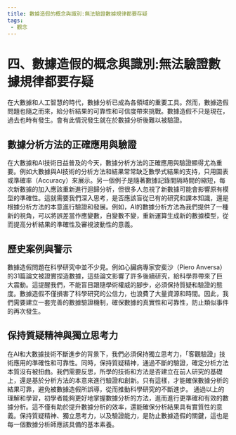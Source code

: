 ```yaml
---
title: 數據造假的概念與識別:無法驗證數據規律都要存疑
tags: 
 - 觀念
---
```


# 四、數據造假的概念與識別:無法驗證數據規律都要存疑

在大數據和人工智慧的時代，數據分析已成為各領域的重要工具。然而，數據造假問題也隨之而來，給分析結果的可靠性和可信度帶來挑戰。數據造假不只是現在，過去也時有發生。會有此情況發生就在於數據分析後難以被驗證。
 
 
## 數據分析方法的正確應用與驗證

在大數據和AI技術日益普及的今天，數據分析方法的正確應用與驗證顯得尤為重要。例如大數據與AI技術的分析方法和結果常常缺乏數學式結果的支持，只用圖表或準確率（Accuracy）來展示。另一個例子是隨著數據記錄間隔時間的縮短，每次新數據的加入應該重新進行迴歸分析，但很多人忽視了新數據可能會影響原有模型的準確性。這就需要我們深入思考，是否應該盲從已有的研究和課本知識，還是根據分析方法的本意進行驗證和發展。例如，AI的數據分析方法為我們提供了一種新的視角，可以將誤差當作應變數，自變數不變，重新運算生成新的數據模型，從而提高分析結果的準確性及審視波動性的意義。
 
  
## 歷史案例與警示

數據造假問題在科學研究中並不少見。例如心臟病專家安斐沙（Piero Anversa）的31篇論文被證實捏造數據，這些論文影響了許多後續研究，給科學界帶來了巨大震動。這提醒我們，不能盲目跟隨學術權威的腳步，必須保持質疑和驗證的態度。數據造假不僅損害了科學研究的公信力，也浪費了大量資源和時間。因此，我們需要建立一套完善的數據驗證機制，確保數據的真實性和可靠性，防止類似事件的再次發生。
 
  
## 保持質疑精神與獨立思考力

在AI和大數據技術不斷進步的背景下，我們必須保持獨立思考力，「客觀驗證」技術應用的準確性和可靠性。同時，保持質疑精神，通過不斷的驗證，確定分析方法本質沒有被扭曲。我們需要反思，所學的技術和方法是否建立在前人研究的基礎上，還是基於分析方法的本意來進行驗證和創新。只有這樣，才能確保數據分析的結果可靠，避免被數據造假所誤導，從而推動科學研究的不斷進步。
通過以上的理解和學習，初學者能夠更好地掌握數據分析的方法，進而進行更準確和有效的數據分析。這不僅有助於提升數據分析的效率，還能確保分析結果具有實質性的意義。保持質疑精神、獨立思考力，以及驗證能力，是防止數據造假的關鍵，這也是每一個數據分析師應該具備的基本素養。
